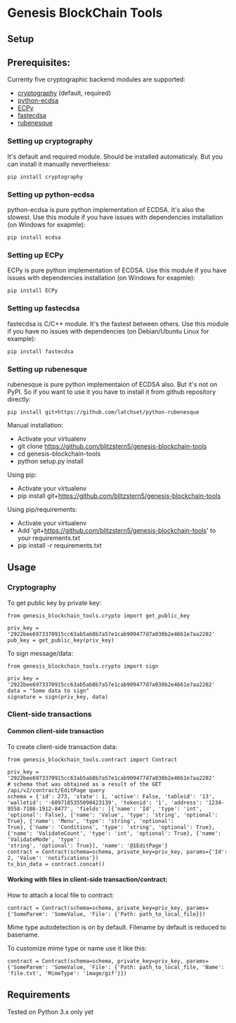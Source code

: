 Genesis BlockChain Tools
========================

Setup
-----

## Prerequisites:

Currenty five cryptographic backend modules are supported:
* [cryptography](https://github.com/pyca/cryptography) (default, required)
* [python-ecdsa](https://github.com/warner/python-ecdsa)
* [ECPy](http://ubinity.github.io/ECPy/)
* [fastecdsa](https://github.com/AntonKueltz/fastecdsa)
* [rubenesque](https://github.com/latchset/python-rubenesque)

### Setting up cryptography

It's default and required module. Should be installed automaticaly. But you can install it manually nevertheless:

```
pip install cryptography
```

### Setting up python-ecdsa

python-ecdsa is pure python implementation of ECDSA. It's also the slowest. Use this module if you have issues with dependencies installation (on Windows for exapmle):

```
pip install ecdsa
```

### Setting up ECPy

ECPy is pure python implementation of ECDSA. Use this module if you have issues with dependencies installation (on Windows for exapmle):

```
pip install ECPy
```

### Setting up fastecdsa

fastecdsa is C/C++ module. It's the fastest between others. Use this module if you have no issues with dependencies (on Debian/Ubuntu Linux for example):

```
pip install fastecdsa
```

### Setting up rubenesque

rubenesque is pure python implementaion of ECDSA also. But it's not on PyPI. So if you want to use it you have to install it from github repository directly:

```
pip install git+https://github.com/latchset/python-rubenesque
```

Manual installation:

* Activate your virtualenv
* git clone https://github.com/blitzstern5/genesis-blockchain-tools
* cd genesis-blockchain-tools
* python setup.py install

Using pip:

* Activate your virtualenv
* pip install git+https://github.com/blitzstern5/genesis-blockchain-tools

Using pip/requirements:

* Activate your virtualenv
* Add 'git+https://github.com/blitzstern5/genesis-blockchain-tools' to your requirements.txt
* pip install -r requirements.txt

Usage
-----

### Cryptography 

To get public key by private key:

```
from genesis_blockchain_tools.crypto import get_public_key

priv_key = '2922bee6973370915cc63ab5ab8b7a57e1cab909477d7a030b2e4661e7aa2202'
pub_key = get_public_key(priv_key)
```

To sign message/data:

```
from genesis_blockchain_tools.crypto import sign

priv_key = '2922bee6973370915cc63ab5ab8b7a57e1cab909477d7a030b2e4661e7aa2202'
data = "Some data to sign"
signature = sign(priv_key, data)
```

### Client-side transactions

#### Common client-side transaction

To create client-side transaction data:

```
from genesis_blockchain_tools.contract import Contract

priv_key = '2922bee6973370915cc63ab5ab8b7a57e1cab909477d7a030b2e4661e7aa2202'
# schema that was obtained as a result of the GET /api/v2/contract/EditPage query
schema = {'id': 273, 'state': 1, 'active': False, 'tableid': '13', 'walletid': '-6097185355090423139', 'tokenid': '1', 'address': '1234-9558-7186-1912-8477', 'fields': [{'name': 'Id', 'type': 'int', 'optional': False}, {'name': 'Value', 'type': 'string', 'optional': True}, {'name': 'Menu', 'type': 'string', 'optional':
True}, {'name': 'Conditions', 'type': 'string', 'optional': True}, {'name': 'ValidateCount', 'type': 'int', 'optional': True}, {'name': 'ValidateMode', 'type':
'string', 'optional': True}], 'name': '@1EditPage'} 
contract = Contract(schema=schema, private_key=priv_key, params={'Id': 2, 'Value': 'notifications'})
tx_bin_data = contract.concat()

```

#### Working with files in client-side transaction/contract:

How to attach a local file to contract:

```
contract = Contract(schema=schema, private_key=priv_key, params={'SomeParem': 'SomeValue, 'File': {'Path: path_to_local_file}})

```

Mime type autodetection is on by default. Filename by default is reduced to basename.

To customize mime type or name use it like this:
```
contract = Contract(schema=schema, private_key=priv_key, params={'SomeParem': 'SomeValue, 'File': {'Path: path_to_local_file, 'Name': 'file.txt', 'MimeType': 'image/gif'}})

```

Requirements
------------

Tested on Python 3.x only yet
